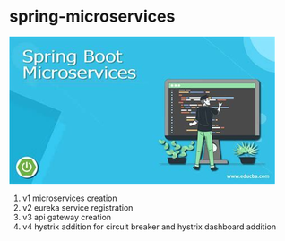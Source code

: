 # spring-microservices

![alt](/assets/img.jpg)


1. v1 microservices creation
2. v2 eureka service registration
3. v3 api gateway creation
4. v4 hystrix addition for circuit breaker and hystrix dashboard addition

